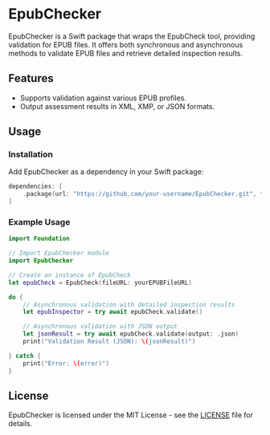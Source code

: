 # EpubChecker

EpubChecker is a Swift package that wraps the EpubCheck tool, providing validation for EPUB files. It offers both synchronous and asynchronous methods to validate EPUB files and retrieve detailed inspection results.

## Features

- Supports validation against various EPUB profiles.
- Output assessment results in XML, XMP, or JSON formats.

## Usage

### Installation

Add EpubChecker as a dependency in your Swift package:

```swift
dependencies: [
    .package(url: "https://github.com/your-username/EpubChecker.git", from: "1.0.0")
]
```

### Example Usage
```swift
import Foundation

// Import EpubChecker module
import EpubChecker

// Create an instance of EpubCheck
let epubCheck = EpubCheck(fileURL: yourEPUBFileURL)

do {
    // Asynchronous validation with detailed inspection results
    let epubInspector = try await epubCheck.validate()

    // Asynchronous validation with JSON output
    let jsonResult = try await epubCheck.validate(output: .json)
    print("Validation Result (JSON): \(jsonResult)")

} catch {
    print("Error: \(error)")
}
```

## License

EpubChecker is licensed under the MIT License - see the [LICENSE](LICENSE) file for details.

